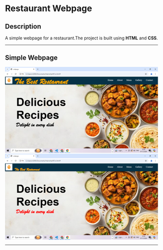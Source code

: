 # Restaurant Webpage

## Description
A simple webpage for a restaurant.The project is built using **HTML** and **CSS**.

---



## Simple Webpage
![Homepage Screenshot](Screenshot_1.png)
![Homepage Screenshot2](Screenshot_2.png)



---
